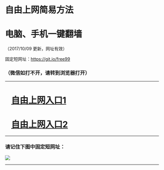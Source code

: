 ﻿# 自由上网简易方法

# 电脑、手机一键翻墙

（2017/10/09 更新，网址有效）

固定短网址：https://git.io/free99

### （微信如打不开，请转到浏览器打开）


***





# &nbsp;&nbsp; <a href="http://ft213372314.fwq-tz-1001.info/fwqtz01.html?t=10090011272 " target="_blank">自由上网入口1</a>
# &nbsp;&nbsp; <a href="http://ft2136118652.fwq-tz-1002.info/fwqtz02.html?t=10090015783 " target="_blank">自由上网入口2</a>
***

### 请记住下图中固定短网址：

<img src="https://s3-us-west-2.amazonaws.com/fwq-1001/yjfq-20170905okok.png" /> 


***

